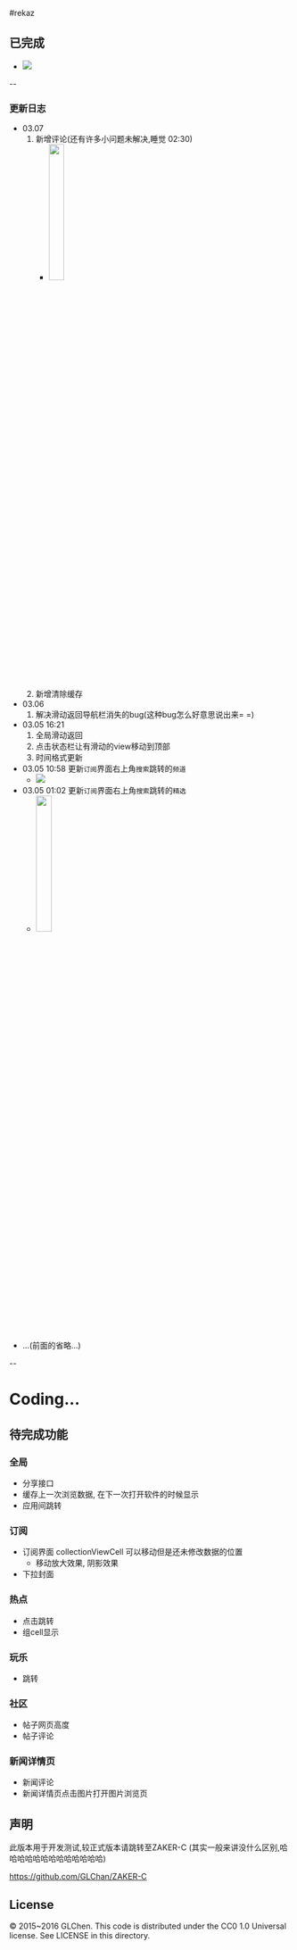 #rekaz

## 已完成

- ![](http://ww3.sinaimg.cn/large/6f23d9bagw1f1onqmifmwg207t0ecx6q.gif)

--

### 更新日志
- 03.07
	1. 新增评论(还有许多小问题未解决,睡觉 02:30)
		- <img src="http://ww3.sinaimg.cn/large/6f23d9bagw1f1npg3kmvij20pi16y440.jpg" width="25%" height="25%">
	2. 新增清除缓存
- 03.06
	1. 解决滑动返回导航栏消失的bug(这种bug怎么好意思说出来= =)
- 03.05 16:21 
	1. 全局滑动返回
	2. 点击状态栏让有滑动的view移动到顶部
	3. 时间格式更新
- 03.05 10:58 更新`订阅`界面右上角`搜索`跳转的`频道`
	- ![](http://ww1.sinaimg.cn/large/6f23d9bagw1f1lswvef7ag207t0ek47b.gif)
- 03.05 01:02 更新`订阅`界面右上角`搜索`跳转的`精选`
	- <img src="http://ww4.sinaimg.cn/large/6f23d9bagw1f1lc4d56ltj20pi16yjx2.jpg" width="25%" height="25%">
- ...(前面的省略...)

--
# Coding...

## 待完成功能

### 全局
- 分享接口
- 缓存上一次浏览数据, 在下一次打开软件的时候显示
- 应用间跳转

### 订阅
- 订阅界面 collectionViewCell 可以移动但是还未修改数据的位置
	- 移动放大效果, 阴影效果
- 下拉封面

### 热点
- 点击跳转
- 组cell显示

### 玩乐
- 跳转


### 社区
- 帖子网页高度
- 帖子评论

### 新闻详情页
- 新闻评论
- 新闻详情页点击图片打开图片浏览页 



## 声明
此版本用于开发测试,较正式版本请跳转至ZAKER-C
(其实一般来讲没什么区别,哈哈哈哈哈哈哈哈哈哈哈哈哈)

https://github.com/GLChan/ZAKER-C


## License
© 2015~2016 GLChen. This code is distributed under the CC0 1.0 Universal license. See LICENSE in this directory.
